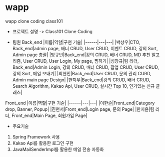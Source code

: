 # wapp
 wapp clone coding class101
 
 - 프로젝트 설명
  -> Class101 Clone Coding
  
  - 팀원
 Back_end
|이름|역할|구현 기술|
|------|---|---|
|박상우|CTO, Back_end|admin page, 배너 CRUD, User CRUD, 이벤트 CRUD, 강의 Sort, Admin page 총괄|
|방규빈|Back_end|강의 CRUD, 배너 CRUD, MD 추천 알고리즘, User CRUD, User Login, My page, 찜하기|
|성창규|팀 리더, Back_end|Admin Login, 강의 CRUD, 배너 CRUD, 팝업 CRUD, User CRUD, 강의 Sort, 메일 보내기|
|최현민|Back_end|User CRUD, 문의 관리 CURD, Admin main page Design|
|한지우|Back_end|강의 CRUD, 배너 CRUD, Search Algorithm, Kakao Api, User CRUD, 실시간 Top 10, 인기있는 신규 클래스|

Front_end
|이름|역할|구현 기술|
|------|---|---|
|이한슬|Front_end|Category drop, Banner, Popup|
|진현서|Front_end|Login page, 문의 Page|
|한지윤|팀 리더, Front_end|Main Page, 회원가입 Page|

- 주요기술
 1. Spring Framework 사용
 2. Kakao Api를 활용한 로그인 구현
 3. JavaMailSenderImpl를 활용한 메일 전송 자동화
